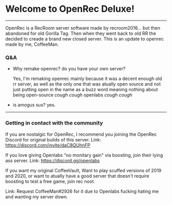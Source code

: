 # Welcome to OpenRec Deluxe!
---
OpenRec is a RecRoom server software made by recroom2016... but then abandoned for old Gorilla Tag. Then when they went back to old RR the decided to creade a brand new closed server. This is an update to openrec made by me, CoffeeMan.

### Q&A
 - Why remake openrec? do you have your own server?
    
    Yes, I'm remaking openrec mainly because it was a decent enough old rr server, as well as the only one that was atually open source and not just putting open in the name as a buzz word meaning nothing about being open-source *cough cough* openlabs *cough cough*
- is amogus sus?
    yes.

---

### Getting in contact with the community

If you are nostalgic for OpenRec, I recommend you joining the OpenRec Discord for original builds of this server.
Link: https://discord.com/invite/daC8QUhnFP

If you love giving Openlabs "no monitary gain" via boosting, join their lying ass server.
Link: https://discord.gg/openlabs

If you want my original CoffeeVault, Want to play scuffed versions of 2019 and 2020, or want to atually have a good server that doesn't require boosting to test a free game, join rec noot.

Link: Request CoffeeMan#2926 for it due to Openlabs fucking hating me and wanting my server down.
